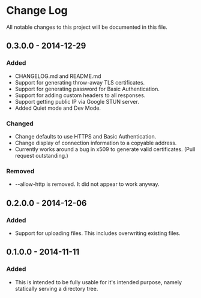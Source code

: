 # Change Log
All notable changes to this project will be documented in this file.

## 0.3.0.0 - 2014-12-29
### Added
- CHANGELOG.md and README.md
- Support for generating throw-away TLS certificates.
- Support for generating password for Basic Authentication.
- Support for adding custom headers to all responses.
- Support getting public IP via Google STUN server.
- Added Quiet mode and Dev Mode.

### Changed
- Change defaults to use HTTPS and Basic Authentication.
- Change display of connection information to a copyable address.
- Currently works around a bug in x509 to generate valid certificates.  (Pull request outstanding.)

### Removed
- \-\-allow\-http is removed.  It did not appear to work anyway.

## 0.2.0.0 - 2014-12-06
### Added
- Support for uploading files.  This includes overwriting existing files.

## 0.1.0.0 - 2014-11-11
### Added
- This is intended to be fully usable for it's intended purpose, namely statically serving
a directory tree.
